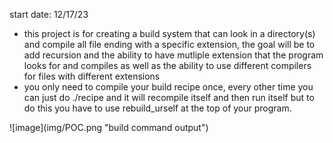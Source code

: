 start date: 12/17/23
<ul>
<li>this project is for creating a build system that can look in a directory(s) and compile all file ending with a specific extension, the goal will be to add recursion and the ability to have mutliple 
extension that the program looks for and compiles as well as the ability to use different compilers for files with different extensions</li>
<li>you only need to compile your build recipe once, every other time you can just do ./recipe and it will recompile itself and then run itself but to do this you have to use rebuild_urself at the top of your program.</li>
</ul>
![image](img/POC.png "build command output")

